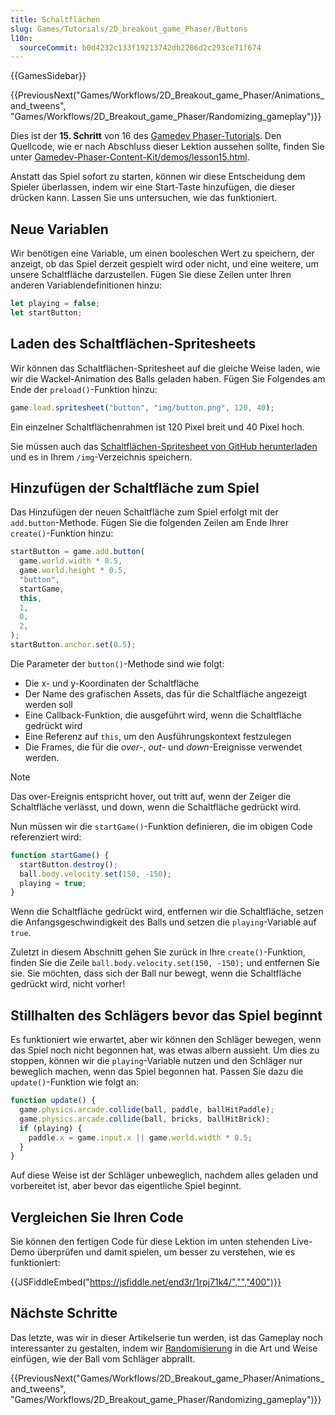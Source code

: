 ```yaml
---
title: Schaltflächen
slug: Games/Tutorials/2D_breakout_game_Phaser/Buttons
l10n:
  sourceCommit: b0d4232c133f19213742db2286d2c293ce71f674
---
```


{{GamesSidebar}}

{{PreviousNext("Games/Workflows/2D_Breakout_game_Phaser/Animations_and_tweens", "Games/Workflows/2D_Breakout_game_Phaser/Randomizing_gameplay")}}

Dies ist der **15. Schritt** von 16 des [Gamedev Phaser-Tutorials](/de/docs/Games/Tutorials/2D_breakout_game_Phaser). Den Quellcode, wie er nach Abschluss dieser Lektion aussehen sollte, finden Sie unter [Gamedev-Phaser-Content-Kit/demos/lesson15.html](https://github.com/end3r/Gamedev-Phaser-Content-Kit/blob/gh-pages/demos/lesson15.html).

Anstatt das Spiel sofort zu starten, können wir diese Entscheidung dem Spieler überlassen, indem wir eine Start-Taste hinzufügen, die dieser drücken kann. Lassen Sie uns untersuchen, wie das funktioniert.

## Neue Variablen

Wir benötigen eine Variable, um einen booleschen Wert zu speichern, der anzeigt, ob das Spiel derzeit gespielt wird oder nicht, und eine weitere, um unsere Schaltfläche darzustellen. Fügen Sie diese Zeilen unter Ihren anderen Variablendefinitionen hinzu:

```js
let playing = false;
let startButton;
```

## Laden des Schaltflächen-Spritesheets

Wir können das Schaltflächen-Spritesheet auf die gleiche Weise laden, wie wir die Wackel-Animation des Balls geladen haben. Fügen Sie Folgendes am Ende der `preload()`-Funktion hinzu:

```js
game.load.spritesheet("button", "img/button.png", 120, 40);
```

Ein einzelner Schaltflächenrahmen ist 120 Pixel breit und 40 Pixel hoch.

Sie müssen auch das [Schaltflächen-Spritesheet von GitHub herunterladen](https://github.com/end3r/Gamedev-Phaser-Content-Kit/blob/gh-pages/demos/img/button.png) und es in Ihrem `/img`-Verzeichnis speichern.

## Hinzufügen der Schaltfläche zum Spiel

Das Hinzufügen der neuen Schaltfläche zum Spiel erfolgt mit der `add.button`-Methode. Fügen Sie die folgenden Zeilen am Ende Ihrer `create()`-Funktion hinzu:

```js
startButton = game.add.button(
  game.world.width * 0.5,
  game.world.height * 0.5,
  "button",
  startGame,
  this,
  1,
  0,
  2,
);
startButton.anchor.set(0.5);
```

Die Parameter der `button()`-Methode sind wie folgt:

- Die x- und y-Koordinaten der Schaltfläche
- Der Name des grafischen Assets, das für die Schaltfläche angezeigt werden soll
- Eine Callback-Funktion, die ausgeführt wird, wenn die Schaltfläche gedrückt wird
- Eine Referenz auf `this`, um den Ausführungskontext festzulegen
- Die Frames, die für die _over_-, _out_- und _down_-Ereignisse verwendet werden.

> [!NOTE]
> Das over-Ereignis entspricht hover, out tritt auf, wenn der Zeiger die Schaltfläche verlässt, und down, wenn die Schaltfläche gedrückt wird.

Nun müssen wir die `startGame()`-Funktion definieren, die im obigen Code referenziert wird:

```js
function startGame() {
  startButton.destroy();
  ball.body.velocity.set(150, -150);
  playing = true;
}
```

Wenn die Schaltfläche gedrückt wird, entfernen wir die Schaltfläche, setzen die Anfangsgeschwindigkeit des Balls und setzen die `playing`-Variable auf `true`.

Zuletzt in diesem Abschnitt gehen Sie zurück in Ihre `create()`-Funktion, finden Sie die Zeile `ball.body.velocity.set(150, -150);` und entfernen Sie sie. Sie möchten, dass sich der Ball nur bewegt, wenn die Schaltfläche gedrückt wird, nicht vorher!

## Stillhalten des Schlägers bevor das Spiel beginnt

Es funktioniert wie erwartet, aber wir können den Schläger bewegen, wenn das Spiel noch nicht begonnen hat, was etwas albern aussieht. Um dies zu stoppen, können wir die `playing`-Variable nutzen und den Schläger nur beweglich machen, wenn das Spiel begonnen hat. Passen Sie dazu die `update()`-Funktion wie folgt an:

```js
function update() {
  game.physics.arcade.collide(ball, paddle, ballHitPaddle);
  game.physics.arcade.collide(ball, bricks, ballHitBrick);
  if (playing) {
    paddle.x = game.input.x || game.world.width * 0.5;
  }
}
```

Auf diese Weise ist der Schläger unbeweglich, nachdem alles geladen und vorbereitet ist, aber bevor das eigentliche Spiel beginnt.

## Vergleichen Sie Ihren Code

Sie können den fertigen Code für diese Lektion im unten stehenden Live-Demo überprüfen und damit spielen, um besser zu verstehen, wie es funktioniert:

{{JSFiddleEmbed("https://jsfiddle.net/end3r/1rpj71k4/","","400")}}

## Nächste Schritte

Das letzte, was wir in dieser Artikelserie tun werden, ist das Gameplay noch interessanter zu gestalten, indem wir [Randomisierung](/de/docs/Games/Tutorials/2D_breakout_game_Phaser/Randomizing_gameplay) in die Art und Weise einfügen, wie der Ball vom Schläger abprallt.

{{PreviousNext("Games/Workflows/2D_Breakout_game_Phaser/Animations_and_tweens", "Games/Workflows/2D_Breakout_game_Phaser/Randomizing_gameplay")}}
